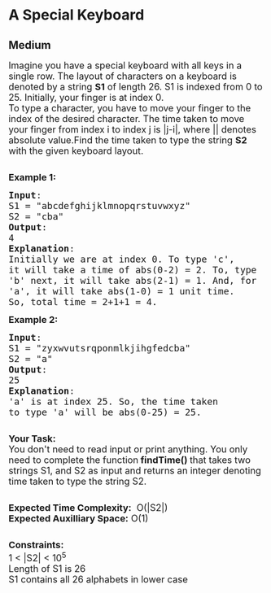 # A Special Keyboard
## Medium
<div class="problems_problem_content__Xm_eO"><p><span style="font-size:18px">Imagine you have a special keyboard with all keys in a single row. The layout of characters on a keyboard is denoted by a string <strong>S1</strong> of length 26. S1 is indexed from 0 to 25. Initially, your finger is at index 0.<br>
To type a character, you have to move your finger to the index of the desired character. The time taken to move your finger from index i to index j is |j-i|, where || denotes absolute value.Find the time taken to type the string <strong>S2 </strong>with the given keyboard layout.</span></p>

<p><br>
<span style="font-size:18px"><strong>Example 1:</strong></span></p>

<pre><span style="font-size:18px"><strong>Input</strong>: 
S1 = "abcdefghijklmnopqrstuvwxyz"
S2 = "cba"
<strong>Output</strong>: 
4
<strong>Explanation</strong>:
Initially we are at index 0. To type 'c',
it will take a time of abs(0-2) = 2. To, type
'b' next, it will take abs(2-1) = 1. And, for
'a', it will take abs(1-0) = 1 unit time.
So, total time = 2+1+1 = 4.</span>
</pre>

<p><span style="font-size:18px"><strong>Example 2:</strong></span></p>

<pre><span style="font-size:18px"><strong>Input</strong>: 
S1 = "zyxwvutsrqponmlkjihgfedcba"
S2 = "a"
<strong>Output</strong>: 
25
<strong>Explanation</strong>:
'a' is at index 25. So, the time taken
to type 'a' will be abs(0-25) = 25.</span>
</pre>

<p><br>
<strong><span style="font-size:18px">Your Task:</span></strong><br>
<span style="font-size:18px">You don't need to read input or print anything.&nbsp;You only need to complete the function<strong> findTime()&nbsp;</strong>that takes two strings S1, and S2 as input and returns an integer denoting time taken to type the string S2.</span></p>

<p><br>
<span style="font-size:18px"><strong>Expected Time Complexity:</strong> &nbsp;O(|S2|)<br>
<strong>Expected Auxilliary Space:</strong> O(1)</span><br>
&nbsp;</p>

<p><span style="font-size:18px"><strong>Constraints:</strong></span><br>
<span style="font-size:18px">1 &lt; |S2| &lt; 10<sup>5</sup><br>
Length of S1 is 26<br>
S1 contains all 26 alphabets in lower case</span></p>
</div>